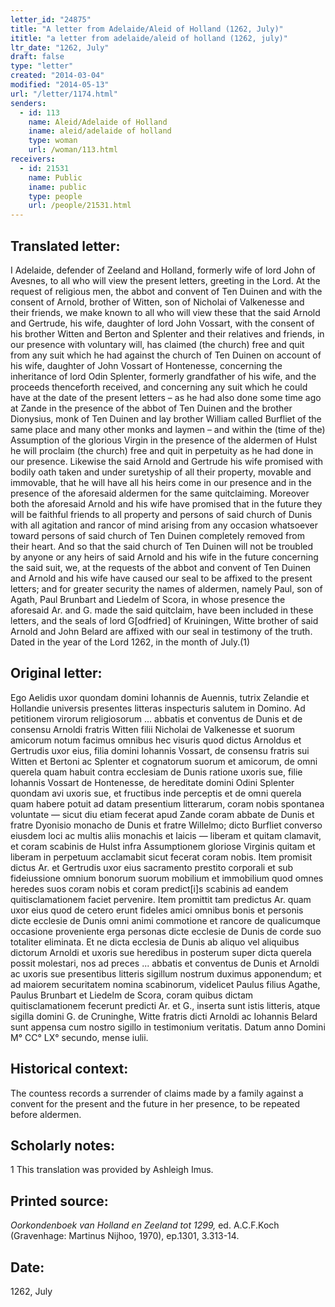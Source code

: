 ```yaml
---
letter_id: "24875"
title: "A letter from Adelaide/Aleid of Holland (1262, July)"
ititle: "a letter from adelaide/aleid of holland (1262, july)"
ltr_date: "1262, July"
draft: false
type: "letter"
created: "2014-03-04"
modified: "2014-05-13"
url: "/letter/1174.html"
senders:
  - id: 113
    name: Aleid/Adelaide of Holland
    iname: aleid/adelaide of holland
    type: woman
    url: /woman/113.html
receivers:
  - id: 21531
    name: Public
    iname: public
    type: people
    url: /people/21531.html
---
```

<h2> Translated letter:</h2>I Adelaide, defender of Zeeland and Holland, formerly wife of lord John of Avesnes, to all who will view the present letters, greeting in the Lord.
	At the request of religious men, the abbot and convent of Ten Duinen and with the consent of Arnold, brother of Witten, son of Nicholai of Valkenesse and their friends, we make known to all who will view these that the said Arnold and Gertrude, his wife, daughter of lord John Vossart, with the consent of his brother Witten and Berton and Splenter and their relatives and friends, in our presence with voluntary will, has claimed (the church) free and quit from any suit which he had against the church of Ten Duinen on account of his wife, daughter of John Vossart of Hontenesse, concerning the inheritance of lord Odin Splenter, formerly grandfather of his wife, and the proceeds thenceforth received, and concerning any suit which he could have at the date of the present letters – as he had also done some time ago at Zande in the presence of the abbot of Ten Duinen and the brother Dionysius, monk of Ten Duinen and lay brother William called Burfliet of the same place and many other monks and laymen – and within the (time of the) Assumption of the glorious Virgin in the presence of the aldermen of Hulst he will proclaim (the church) free and quit in perpetuity as he had done in our presence.  Likewise the said Arnold and Gertrude his wife promised with bodily oath taken and under suretyship of all their property, movable and immovable, that he will have all his heirs come in our presence and in the presence of the aforesaid aldermen for the same quitclaiming.  Moreover both the aforesaid Arnold and his wife have promised that in the future they will be faithful friends to all property and persons of said church of Dunis with all agitation and rancor of mind arising from any occasion whatsoever toward persons of said church of Ten Duinen completely removed from their heart.
And so that the said church of Ten Duinen will not be troubled by anyone or any heirs of said Arnold and his wife in the future concerning the said suit, we, at the requests of the abbot and convent of Ten Duinen and Arnold and his wife have caused our seal to be affixed to the present letters; and for greater security the names of aldermen, namely Paul, son of Agath, Paul Brunbart and Liedelm of Scora, in whose presence the aforesaid Ar. and G. made the said quitclaim, have been included in these letters, and the seals of lord G[odfried] of Kruiningen, Witte brother of said Arnold and John Belard are affixed with our seal in testimony of the truth.
	Dated in the year of the Lord 1262, in the month of July.(1)
<h2 class="mt-4"> Original letter:</h2>Ego Aelidis uxor quondam domini Iohannis de Auennis, tutrix Zelandie et Hollandie universis presentes litteras inspecturis salutem in Domino.
Ad petitionem virorum religiosorum ... abbatis et conventus de Dunis et de consensu Arnoldi fratris Witten filii Nicholai de Valkenesse et suorum amicorum notum facimus omnibus hec visuris quod dictus Arnoldus et Gertrudis uxor eius, filia domini Iohannis Vossart, de consensu fratris sui Witten et Bertoni ac Splenter et cognatorum suorum et amicorum, de omni querela quam habuit contra ecclesiam de Dunis ratione uxoris sue, filie Iohannis Vossart de Hontenesse, de hereditate domini Odini Splenter quondam avi uxoris sue, et fructibus inde perceptis et de omni querela quam habere potuit ad datam presentium litterarum, coram nobis spontanea voluntate — sicut diu etiam fecerat apud Zande coram abbate de Dunis et fratre Dyonisio monacho de Dunis et fratre Willelmo; dicto Burfliet converso eiusdem loci ac multis aliis monachis et laicis — liberam et quitam clamavit, et coram scabinis de Hulst infra Assumptionem gloriose Virginis quitam et liberam in perpetuum acclamabit sicut fecerat coram nobis. Item promisit dictus Ar. et Gertrudis uxor eius sacramento prestito corporali et sub fideiussione omnium bonorum suorum mobilium et immobilium quod omnes heredes suos coram nobis et coram predict[i]s scabinis ad eandem quitisclamationem faciet pervenire. Item promittit tam predictus Ar. quam uxor eius quod de cetero erunt fideles amici omnibus bonis et personis dicte ecclesie de Dunis omni animi commotione et rancore de qualicumque occasione proveniente erga personas dicte ecclesie de Dunis de corde suo totaliter eliminata.
Et ne dicta ecclesia de Dunis ab aliquo vel aliquibus dictorum Arnoldi et uxoris sue heredibus in posterum super dicta querela possit molestari, nos ad preces ... abbatis et conventus de Dunis et Arnoldi ac uxoris sue presentibus litteris sigillum nostrum duximus apponendum; et ad maiorem securitatem nomina scabinorum, videlicet Paulus filius Agathe, Paulus Brunbart et Liedelm de Scora, coram quibus dictam quitisclamationem fecerunt predicti Ar. et G., inserta sunt istis litteris, atque sigilla domini G. de Cruninghe, Witte fratris dicti Arnoldi ac Iohannis Belard sunt appensa cum nostro sigillo in testimonium veritatis.
Datum anno Domini M° CC° LX° secundo, mense iulii.
<h2 class="mt-4"> Historical context:</h2>The countess records a surrender of claims made by a family against a convent for the present and the future in her presence, to be repeated before aldermen.
<h2 class="mt-4"> Scholarly notes:</h2>1 This translation was provided by Ashleigh Imus.
<h2 class="mt-4"> Printed source:</h2><p><em>Oorkondenboek van Holland en Zeeland tot 1299,</em> ed. A.C.F.Koch (Gravenhage: Martinus Nijhoo, 1970), ep.1301, 3.313-14.</p><h2 class="mt-4"> Date:</h2>1262, July